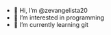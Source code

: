 - 👋 Hi, I’m @zevangelista20
- 👀 I’m interested in programming
- 🌱 I’m currently learning git

<!---
zevangelista20/zevangelista20 is a ✨ special ✨ repository because its `README.md` (this file) appears on your GitHub profile.
You can click the Preview link to take a look at your changes.
--->
